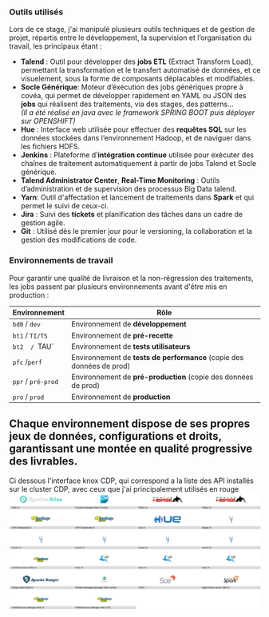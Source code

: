 ### Outils utilisés

Lors de ce stage, j'ai manipulé plusieurs outils techniques et de gestion de projet, répartis entre le développement, la supervision et l’organisation du travail, les principaux étant :

* **Talend** : Outil pour développer des **jobs ETL** (Extract Transform Load), permettant la transformation et le transfert automatisé de données, et ce visuelement, sous la forme de composants déplacables et modifiables.
* **Socle Générique**: Moteur d’éxécution des jobs génériques propre à covéa, qui permet de développer rapidement en YAML ou JSON des **jobs** qui réalisent des traitements, via des stages, des patterns... \
    *(Il a été réalisé en java avec le framework SPRING BOOT puis déployer sur OPENSHIFT)*
* **Hue** : Interface web utilisée pour effectuer des **requêtes SQL** sur les données stockées dans l’environnement Hadoop, et de naviguer dans les fichiers HDFS.
* **Jenkins** : Plateforme d’**intégration continue** utilisée pour exécuter des chaînes de traitement automatiquement à partir de jobs Talend et Socle générique.
* **Talend Administrator Center**, **Real-Time Monitoring** : Outils d’administration et de supervision des processus Big Data talend.
* **Yarn**: Outil d'affectation et lancement de traitements dans **Spark** et qui permet le suivi de ceux-ci.
* **Jira** : Suivi des **tickets** et planification des tâches dans un cadre de gestion agile.
* **Git** : Utilisé dès le premier jour pour le versioning, la collaboration et la gestion des modifications de code.

### Environnements de travail

Pour garantir une qualité de livraison et la non-régression des traitements, les jobs passent par plusieurs environnements avant d'être mis en production :

| Environnement       | Rôle                                      |
| -------------       | ----------------------------------------- |
| `bd0` / `dev`       | Environnement de **développement**        |
| `bt1` / `TI/TS`     | Environnement de **pré-recette**          |
| `bt2  / `TAU`       | Environnement de **tests utilisateurs**   |
| `pfc` /`perf`       | Environnement de **tests de performance** (copie des données de prod) |
| `ppr` / `pré-prod`  | Environnement de **pré-production**       (copie des données de prod) |
| `pro` / `prod`      | Environnement de **production**           |
Chaque environnement dispose de ses propres jeux de données, configurations et droits, garantissant une montée en qualité progressive des livrables.
---
Ci dessous l'interface knox CDP, qui correspond a la liste des API installés sur le cluster CDP, avec ceux que j'ai principalement utilisés en rouge
![k](/img/knox.png)